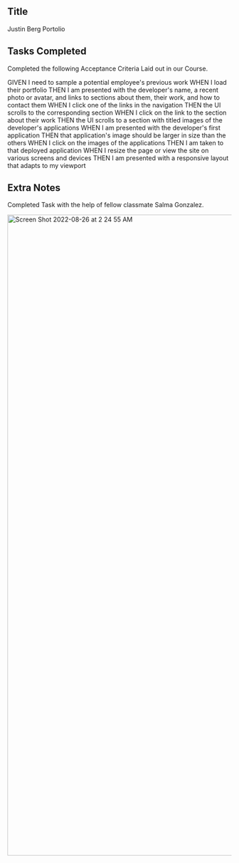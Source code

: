 ## Title

Justin Berg Portolio

## Tasks Completed 

Completed the following Acceptance Criteria Laid out in our Course. 

GIVEN I need to sample a potential employee's previous work
WHEN I load their portfolio
THEN I am presented with the developer's name, a recent photo or avatar, and links to sections about them, their work, and how to contact them
WHEN I click one of the links in the navigation
THEN the UI scrolls to the corresponding section
WHEN I click on the link to the section about their work
THEN the UI scrolls to a section with titled images of the developer's applications
WHEN I am presented with the developer's first application
THEN that application's image should be larger in size than the others
WHEN I click on the images of the applications
THEN I am taken to that deployed application
WHEN I resize the page or view the site on various screens and devices
THEN I am presented with a responsive layout that adapts to my viewport

## Extra Notes 

Completed Task with the help of fellow classmate Salma Gonzalez. 

<img width="1440" alt="Screen Shot 2022-08-26 at 2 24 55 AM" src="https://user-images.githubusercontent.com/110484382/186847591-0d8ed214-59a5-4603-9b7c-655f76cea973.png">

